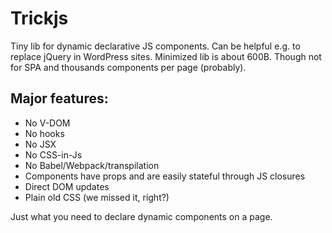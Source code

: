 # Trickjs

Tiny lib for dynamic declarative JS components. Can be helpful e.g. to replace jQuery in WordPress sites. Minimized lib is about 600B. Though not for SPA and thousands components per page (probably).

## Major features:

- No V-DOM
- No hooks
- No JSX
- No CSS-in-Js
- No Babel/Webpack/transpilation
- Components have props and are easily stateful through JS closures
- Direct DOM updates
- Plain old CSS (we missed it, right?)

Just what you need to declare dynamic components on a page.
